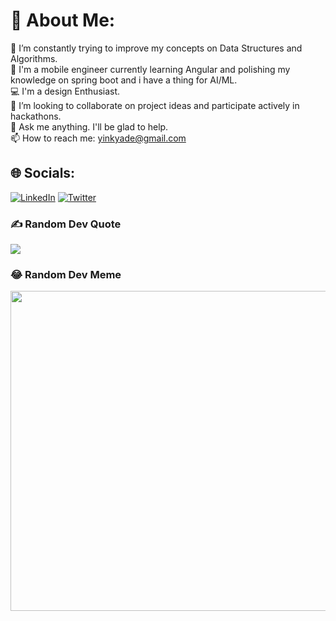 # 💫 About Me:
🔭 I’m constantly trying to improve my concepts on Data Structures and Algorithms.<br>🌱 I'm a mobile engineer currently learning Angular and polishing my knowledge on spring boot and i have a thing for AI/ML.<br>💻 I'm a design Enthusiast.<br>👯 I’m looking to collaborate on project ideas and participate actively in hackathons.<br>💬 Ask me anything. I'll be glad to help.<br>📫 How to reach me: yinkyade@gmail.com


## 🌐 Socials:
[![LinkedIn](https://img.shields.io/badge/LinkedIn-%230077B5.svg?logo=linkedin&logoColor=white)](https://linkedin.com/in/israeladeroju) 
[![Twitter](https://img.shields.io/badge/Twitter-%231DA1F2.svg?logo=Twitter&logoColor=white)](https://twitter.com/Aestheticyinky) 


### ✍️ Random Dev Quote
![](https://quotes-github-readme.vercel.app/api?type=horizontal&theme=tokyonight)

### 😂 Random Dev Meme
<img src="https://random-memer.herokuapp.com/" width="512px"/>


